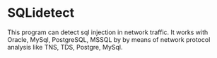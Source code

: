 # SQLidetect
This program can detect sql injection in network traffic. It works with Oracle, MySql, PostgreSQL, MSSQL by by means of network protocol analysis like TNS, TDS, Postgre, MySql.
